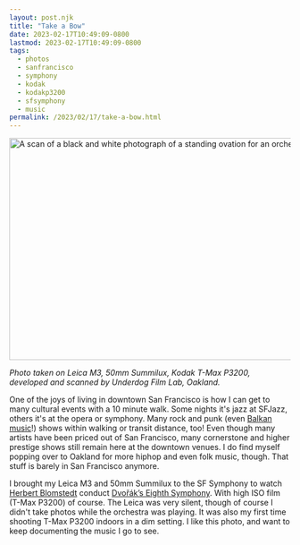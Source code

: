 ```yaml
---
layout: post.njk
title: "Take a Bow"
date: 2023-02-17T10:49:09-0800
lastmod: 2023-02-17T10:49:09-0800
tags: 
  - photos
  - sanfrancisco
  - symphony
  - kodak
  - kodakp3200
  - sfsymphony
  - music
permalink: /2023/02/17/take-a-bow.html
---
```

<img src="/photos/uploads/1bcb6a7eff.jpg" width="600" height="397" alt="A scan of a black and white photograph of a standing ovation for an orchestra" />

*Photo taken on Leica M3, 50mm Summilux, Kodak T-Max P3200, developed and scanned by Underdog Film Lab, Oakland.*

One of the joys of living in downtown San Francisco is how I can get to many cultural events with a 10 minute walk. Some nights it's jazz at SFJazz, others it's at the opera or symphony. Many rock and punk (even [Balkan music](https://wl.seetickets.us/event/KAFANA-BALKAN/527965?afflky=RickshawStop)!) shows within walking or transit distance, too! Even though many artists have been priced out of San Francisco, many cornerstone and higher prestige shows still remain here at the downtown venues. I do find myself popping over to Oakland for more hiphop and even folk music, though. That stuff is barely in San Francisco anymore.

I brought my Leica M3 and 50mm Summilux to the SF Symphony to watch [Herbert Blomstedt](https://en.wikipedia.org/wiki/Herbert_Blomstedt) conduct [Dvořák’s Eighth Symphony](https://www.sfsymphony.org/Buy-Tickets/2022-23/Blomstedt-Conducts-Dvorak). With high ISO film (T-Max P3200) of course. The Leica was very silent, though of course I didn't take photos while the orchestra was playing. It was also my first time shooting T-Max P3200 indoors in a dim setting. I like this photo, and want to keep documenting the music I go to see.

